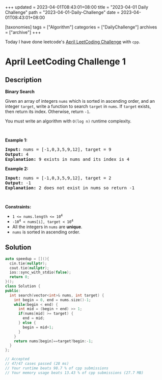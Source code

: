 +++
updated = 2023-04-01T08:43:01+08:00
title = "2023-04-01 Daily Challenge"
path = "2023-04-01-Daily-Challenge"
date = 2023-04-01T08:43:01+08:00

[taxonomies]
tags = ["Algorithm"]
categories = ["DailyChallenge"]
archives = ["archive"]
+++

Today I have done leetcode's [April LeetCoding Challenge](https://leetcode.com/problems/binary-search/) with `cpp`.

<!-- more -->

# April LeetCoding Challenge 1

## Description

**Binary Search**

<p>Given an array of integers <code>nums</code> which is sorted in ascending order, and an integer <code>target</code>, write a function to search <code>target</code> in <code>nums</code>. If <code>target</code> exists, then return its index. Otherwise, return <code>-1</code>.</p>

<p>You must write an algorithm with <code>O(log n)</code> runtime complexity.</p>

<p>&nbsp;</p>
<p><strong class="example">Example 1:</strong></p>

<pre>
<strong>Input:</strong> nums = [-1,0,3,5,9,12], target = 9
<strong>Output:</strong> 4
<strong>Explanation:</strong> 9 exists in nums and its index is 4
</pre>

<p><strong class="example">Example 2:</strong></p>

<pre>
<strong>Input:</strong> nums = [-1,0,3,5,9,12], target = 2
<strong>Output:</strong> -1
<strong>Explanation:</strong> 2 does not exist in nums so return -1
</pre>

<p>&nbsp;</p>
<p><strong>Constraints:</strong></p>

<ul>
	<li><code>1 &lt;= nums.length &lt;= 10<sup>4</sup></code></li>
	<li><code>-10<sup>4</sup> &lt; nums[i], target &lt; 10<sup>4</sup></code></li>
	<li>All the integers in <code>nums</code> are <strong>unique</strong>.</li>
	<li><code>nums</code> is sorted in ascending order.</li>
</ul>


## Solution

``` cpp
auto speedup = [](){
  cin.tie(nullptr);
  cout.tie(nullptr);
  ios::sync_with_stdio(false);
  return 0;
}();
class Solution {
public:
  int search(vector<int>& nums, int target) {
    int begin = 0, end = nums.size()-1;
    while(begin < end) {
      int mid = (begin + end) >> 1;
      if(nums[mid] >= target) {
        end = mid;
      } else {
        begin = mid+1;
      }
    }
    return nums[begin]==target?begin:-1;
  }
};

// Accepted
// 47/47 cases passed (28 ms)
// Your runtime beats 98.7 % of cpp submissions
// Your memory usage beats 13.43 % of cpp submissions (27.7 MB)
```
